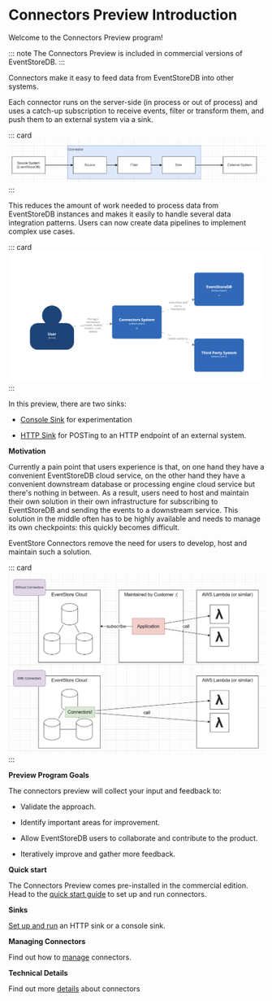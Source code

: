 
# Connectors Preview Introduction

Welcome to the Connectors Preview program!

::: note
The Connectors Preview is included in commercial versions of EventStoreDB.
:::

Connectors make it easy to feed data from EventStoreDB into other systems.

Each connector runs on the server-side (in process or out of process)
and uses a catch-up subscription to receive events, filter or transform
them, and push them to an external system via a sink.

::: card
![Connectors Anatomy](./images/connector-anatomy.png)
:::

This reduces the amount of work needed to process data from EventStoreDB instances and makes it easily to handle several data integration patterns.
Users can now create data pipelines to implement complex use cases.

::: card
![Connectors Overview](./images/system-context.png)
:::


In this preview, there are two sinks:

- [Console Sink](./sinks.md#console_sink) for experimentation

- [HTTP Sink](./sinks.md#http_sink) for POSTing to an HTTP endpoint of
  an external system.

**Motivation**

Currently a pain point that users experience is that, on one hand
they have a convenient EventStoreDB cloud service, on the other hand
they have a convenient downstream database or processing engine cloud
service but there's nothing in between. As a result, users need to host and maintain their own
solution in their own infrastructure for subscribing to EventStoreDB and
sending the events to a downstream service. This solution in the middle often has to be highly
available and needs to manage its own checkpoints: this quickly becomes difficult.

EventStore Connectors remove the need for users to develop, host and maintain such a solution.

::: card
![Connectors Motivation](./images/motivation.png)
:::

**Preview Program Goals**

The connectors preview will collect your input and feedback to:

* Validate the approach.

* Identify important areas for improvement.

* Allow EventStoreDB users to collaborate and contribute to the product.

* Iteratively improve and gather more feedback.


**Quick start**

The Connectors Preview comes pre-installed in the commercial edition. 
Head to the [quick start guide](quickstart.md) to set up and run connectors.

**Sinks**

[Set up and run](sinks.md) an HTTP sink or a console sink.

**Managing Connectors**

Find out how to [manage](manage.md) connectors.


**Technical Details**

Find out more [details](technical.md) about connectors






